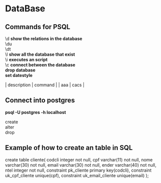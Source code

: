 # DataBase

## Commands for PSQL

\d **show the relations in the database** <br> 
\du <br>
\dt <br>
\l **show all the database that exist** <br>
\i **executes an script** <br>
\c **connect between the database** <br>
**drop database <name>** <br>
**set datestyle** <br>


| description | command |
| aaa         | cacs    |

## Connect into postgres
**psql -U postgres -h localhost**

create <br>
alter <br>
drop <br>

## Example of how to create an table in SQL
create table cliente(
 codcli integer not null,
 cpf varchar(11) not null,
 nome varchar(30) not null,
 email varchar(30) not null,
 ender varchar(40) not null,
 ntel integer not null,
 constraint pk_cliente primary key(codcli),
 constraint uk_cpf_cliente unique(cpf),
 constraint uk_email_cliente unique(email)
);


